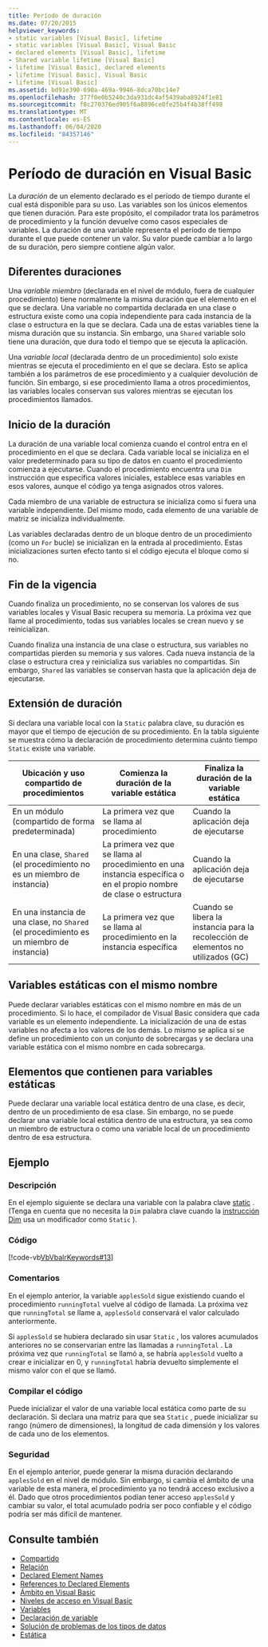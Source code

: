 ```yaml
---
title: Período de duración
ms.date: 07/20/2015
helpviewer_keywords:
- static variables [Visual Basic], lifetime
- static variables [Visual Basic], Visual Basic
- declared elements [Visual Basic], lifetime
- Shared variable lifetime [Visual Basic]
- lifetime [Visual Basic], declared elements
- lifetime [Visual Basic], Visual Basic
- lifetime [Visual Basic]
ms.assetid: bd91e390-690a-469a-9946-8dca70bc14e7
ms.openlocfilehash: 377f0e0b5240c3da931dc4af5439aba8924f1e81
ms.sourcegitcommit: f8c270376ed905f6a8896ce0fe25b4f4b38ff498
ms.translationtype: MT
ms.contentlocale: es-ES
ms.lasthandoff: 06/04/2020
ms.locfileid: "84357146"
---
```

# <a name="lifetime-in-visual-basic"></a>Período de duración en Visual Basic
La *duración* de un elemento declarado es el período de tiempo durante el cual está disponible para su uso. Las variables son los únicos elementos que tienen duración. Para este propósito, el compilador trata los parámetros de procedimiento y la función devuelve como casos especiales de variables. La duración de una variable representa el período de tiempo durante el que puede contener un valor. Su valor puede cambiar a lo largo de su duración, pero siempre contiene algún valor.  
  
## <a name="different-lifetimes"></a>Diferentes duraciones  
 Una *variable miembro* (declarada en el nivel de módulo, fuera de cualquier procedimiento) tiene normalmente la misma duración que el elemento en el que se declara. Una variable no compartida declarada en una clase o estructura existe como una copia independiente para cada instancia de la clase o estructura en la que se declara. Cada una de estas variables tiene la misma duración que su instancia. Sin embargo, una `Shared` variable solo tiene una duración, que dura todo el tiempo que se ejecuta la aplicación.  
  
 Una *variable local* (declarada dentro de un procedimiento) solo existe mientras se ejecuta el procedimiento en el que se declara. Esto se aplica también a los parámetros de ese procedimiento y a cualquier devolución de función. Sin embargo, si ese procedimiento llama a otros procedimientos, las variables locales conservan sus valores mientras se ejecutan los procedimientos llamados.  
  
## <a name="beginning-of-lifetime"></a>Inicio de la duración  
 La duración de una variable local comienza cuando el control entra en el procedimiento en el que se declara. Cada variable local se inicializa en el valor predeterminado para su tipo de datos en cuanto el procedimiento comienza a ejecutarse. Cuando el procedimiento encuentra una `Dim` instrucción que especifica valores iniciales, establece esas variables en esos valores, aunque el código ya tenga asignados otros valores.  
  
 Cada miembro de una variable de estructura se inicializa como si fuera una variable independiente. Del mismo modo, cada elemento de una variable de matriz se inicializa individualmente.  
  
 Las variables declaradas dentro de un bloque dentro de un procedimiento (como un `For` bucle) se inicializan en la entrada al procedimiento. Estas inicializaciones surten efecto tanto si el código ejecuta el bloque como si no.  
  
## <a name="end-of-lifetime"></a>Fin de la vigencia  
 Cuando finaliza un procedimiento, no se conservan los valores de sus variables locales y Visual Basic recupera su memoria. La próxima vez que llame al procedimiento, todas sus variables locales se crean nuevo y se reinicializan.  
  
 Cuando finaliza una instancia de una clase o estructura, sus variables no compartidas pierden su memoria y sus valores. Cada nueva instancia de la clase o estructura crea y reinicializa sus variables no compartidas. Sin embargo, `Shared` las variables se conservan hasta que la aplicación deja de ejecutarse.  
  
## <a name="extension-of-lifetime"></a>Extensión de duración  
 Si declara una variable local con la `Static` palabra clave, su duración es mayor que el tiempo de ejecución de su procedimiento. En la tabla siguiente se muestra cómo la declaración de procedimiento determina cuánto tiempo `Static` existe una variable.  
  
|Ubicación y uso compartido de procedimientos|Comienza la duración de la variable estática|Finaliza la duración de la variable estática|  
|------------------------------------|-------------------------------------|-----------------------------------|  
|En un módulo (compartido de forma predeterminada)|La primera vez que se llama al procedimiento|Cuando la aplicación deja de ejecutarse|  
|En una clase, `Shared` (el procedimiento no es un miembro de instancia)|La primera vez que se llama al procedimiento en una instancia específica o en el propio nombre de clase o estructura|Cuando la aplicación deja de ejecutarse|  
|En una instancia de una clase, no `Shared` (el procedimiento es un miembro de instancia)|La primera vez que se llama al procedimiento en la instancia específica|Cuando se libera la instancia para la recolección de elementos no utilizados (GC)|  
  
## <a name="static-variables-of-the-same-name"></a>Variables estáticas con el mismo nombre  
 Puede declarar variables estáticas con el mismo nombre en más de un procedimiento. Si lo hace, el compilador de Visual Basic considera que cada variable es un elemento independiente. La inicialización de una de estas variables no afecta a los valores de los demás. Lo mismo se aplica si se define un procedimiento con un conjunto de sobrecargas y se declara una variable estática con el mismo nombre en cada sobrecarga.  
  
## <a name="containing-elements-for-static-variables"></a>Elementos que contienen para variables estáticas  
 Puede declarar una variable local estática dentro de una clase, es decir, dentro de un procedimiento de esa clase. Sin embargo, no se puede declarar una variable local estática dentro de una estructura, ya sea como un miembro de estructura o como una variable local de un procedimiento dentro de esa estructura.  
  
## <a name="example"></a>Ejemplo  
  
### <a name="description"></a>Descripción  
 En el ejemplo siguiente se declara una variable con la palabra clave [static](../../../language-reference/modifiers/static.md) . (Tenga en cuenta que no necesita la `Dim` palabra clave cuando la [instrucción Dim](../../../language-reference/statements/dim-statement.md) usa un modificador como `Static` ).  
  
### <a name="code"></a>Código  
 [!code-vb[VbVbalrKeywords#13](~/samples/snippets/visualbasic/VS_Snippets_VBCSharp/VbVbalrKeywords/VB/class7.vb#13)]  
  
### <a name="comments"></a>Comentarios  
 En el ejemplo anterior, la variable `applesSold` sigue existiendo cuando el procedimiento `runningTotal` vuelve al código de llamada. La próxima vez que `runningTotal` se llame a, `applesSold` conservará el valor calculado anteriormente.  
  
 Si `applesSold` se hubiera declarado sin usar `Static` , los valores acumulados anteriores no se conservarían entre las llamadas a `runningTotal` . La próxima vez que `runningTotal` se llamó a, se habría `applesSold` vuelto a crear e inicializar en 0, y `runningTotal` habría devuelto simplemente el mismo valor con el que se llamó.  
  
### <a name="compile-the-code"></a>Compilar el código  
 Puede inicializar el valor de una variable local estática como parte de su declaración. Si declara una matriz para que sea `Static` , puede inicializar su rango (número de dimensiones), la longitud de cada dimensión y los valores de cada uno de los elementos.  
  
### <a name="security"></a>Seguridad  
 En el ejemplo anterior, puede generar la misma duración declarando `applesSold` en el nivel de módulo. Sin embargo, si cambia el ámbito de una variable de esta manera, el procedimiento ya no tendrá acceso exclusivo a él. Dado que otros procedimientos podían tener acceso `applesSold` y cambiar su valor, el total acumulado podría ser poco confiable y el código podría ser más difícil de mantener.  
  
## <a name="see-also"></a>Consulte también

- [Compartido](../../../language-reference/modifiers/shared.md)
- [Relación](../../../language-reference/nothing.md)
- [Declared Element Names](declared-element-names.md)
- [References to Declared Elements](references-to-declared-elements.md)
- [Ámbito en Visual Basic](scope.md)
- [Niveles de acceso en Visual Basic](access-levels.md)
- [Variables](../variables/index.md)
- [Declaración de variable](../variables/variable-declaration.md)
- [Solución de problemas de los tipos de datos](../data-types/troubleshooting-data-types.md)
- [Estática](../../../language-reference/modifiers/static.md)
